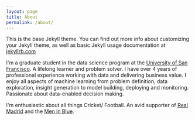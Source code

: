 ```yaml
---
layout: page
title: About
permalink: /about/
---
```


This is the base Jekyll theme. You can find out more info about customizing your Jekyll theme, as well as basic Jekyll usage documentation at [jekyllrb.com](https://jekyllrb.com/)

I'm a graduate student in the data science program at the [University of San Francisco](https://www.usfca.edu/). A lifelong learner and problem solver. I have over 4 years of professional experience working with data and delivering business value. I enjoy all aspects of machine learning from problem definition, data exploration, insight generation to model building, deploying and monitoring. Passionate about data-enabled decision making.

I'm enthusiastic about all things Cricket/ Football. An avid supporter of [Real Madrid](https://www.realmadrid.com/en) and the [Men in Blue](https://www.wikiwand.com/en/India_national_cricket_team).
